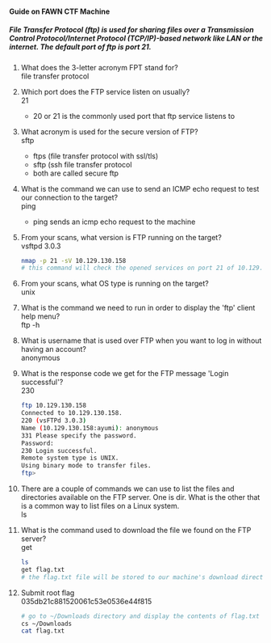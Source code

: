 #### Guide on FAWN CTF Machine

#####  File Transfer Protocol (ftp) is used for sharing files over a Transmission Control Protocol/Internet Protocol (TCP/IP)-based network like LAN or the internet. The default port of ftp is port 21.

1. What does the 3-letter acronym FPT stand for?<br>
file transfer protocol

2. Which port does the FTP service listen on usually?<br>
21
	- 20 or 21 is the commonly used port that ftp service listens to

3. What acronym is used for the secure version of FTP?<br>
sftp

	- ftps (file transfer protocol with ssl/tls)
	- sftp (ssh file transfer protocol
	- both are called secure ftp

4. What is the command we can use to send an ICMP echo request to test our connection to the target?<br>
ping 
	- ping sends an icmp echo request to the machine

5. From your scans, what version is FTP running on the target?<br>
vsftpd 3.0.3
	```bash
	nmap -p 21 -sV 10.129.130.158
	# this command will check the opened services on port 21 of 10.129.130.158
	```

6. From your scans, what OS type is running on the target?<br>
unix

7. What is the command we need to run in order to display the 'ftp' client help menu?<br>
ftp -h

8. What is username that is used over FTP when you want to log in without having an account?<br>
anonymous

9. What is the response code we get for the FTP message 'Login successful'?<br>
230 
	```bash
	ftp 10.129.130.158
	Connected to 10.129.130.158.
	220 (vsFTPd 3.0.3)
	Name (10.129.130.158:ayumi): anonymous
	331 Please specify the password.
	Password: 
	230 Login successful.
	Remote system type is UNIX.
	Using binary mode to transfer files.
	ftp> 
	```

10. There are a couple of commands we can use to list the files and directories available on the FTP server. One is dir. What is the other that is a common way to list files on a Linux system.<br>
ls

11. What is the command used to download the file we found on the FTP server?<br>
get
	```bash
	ls
	get flag.txt
	# the flag.txt file will be stored to our machine's download directory
	```
12. Submit root flag<br>
035db21c881520061c53e0536e44f815
	```bash
	# go to ~/Downloads directory and display the contents of flag.txt
	cs ~/Downloads
	cat flag.txt
	```
